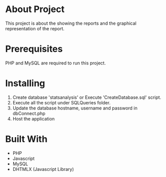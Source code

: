 # About Project
This project is about the showing the reports and the graphical representation of the report.

# Prerequisites
PHP and MySQL are required to run this project.

# Installing
1. Create database 'statsanalysis' or Execute 'CreateDatabase.sql' script.
2. Execute all the script under SQLQueries folder.
3. Update the database hostname, username and password in dbConnect.php
4. Host the application

# Built With
- PHP
- Javascript
- MySQL
- DHTMLX (Javascript Library)
